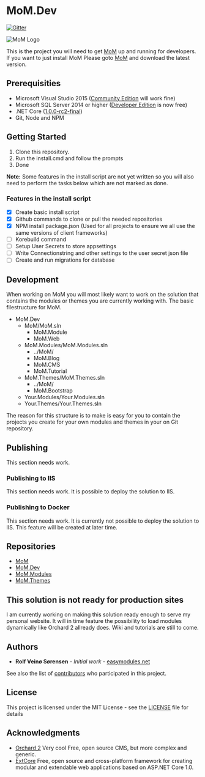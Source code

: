 ﻿# MoM.Dev
[![Gitter](https://badges.gitter.im/momcms/MoM.svg)](https://gitter.im/momcms/MoM?utm_source=badge&utm_medium=badge&utm_campaign=pr-badge)
<p><img src="assets/momlogo.png" srcset="assets/momlogo.svg 1x" class="navbar-brand" alt="MoM Logo" width="152" height="150"></p>

This is the project you will need to get [MoM](https://github.com/RolfVeinoeSorensen/MoM) up and running for developers.
If you want to just install MoM Please goto [MoM](https://github.com/RolfVeinoeSorensen/MoM) and download the latest version.

## Prerequisities
 * Microsoft Visual Studio 2015 ([Community Edition](https://www.visualstudio.com/en-us) will work fine)
 * Microsoft SQL Server 2014 or higher ([Developer Edition](https://blogs.technet.microsoft.com/dataplatforminsider/2016/03/31/microsoft-sql-server-developer-edition-is-now-free/) is now free)
 * .NET Core ([1.0.0-rc2-final](https://www.microsoft.com/net/core#windows))
 * Git, Node and NPM

## Getting Started
1. Clone this repository.
2. Run the install.cmd and follow the prompts
3. Done

**Note:** Some features in the install script are not yet written so you will also need to perform the tasks below which are not marked as done.

### Features in the install script
- [x] Create basic install script
- [x] Github commands to clone or pull the needed repositories
- [x] NPM install package.json (Used for all projects to ensure we all use the same versions of client frameworks)
- [ ] Korebuild command
- [ ] Setup User Secrets to store appsettings
- [ ] Write Connectionstring and other settings to the user secret json file
- [ ] Create and run migrations for database

## Development
When working on MoM you will most likely want to work on the solution that contains the modules or themes you are currently working with.
The basic filestructure for MoM.

 * MoM.Dev
    * MoM/MoM.sln
        * MoM.Module
        * MoM.Web
    * MoM.Modules/MoM.Modules.sln
        * ../MoM/
        * MoM.Blog
        * MoM.CMS
        * MoM.Tutorial
    * MoM.Themes/MoM.Themes.sln
        * ../MoM/
        * MoM.Bootstrap
    * Your.Modules/Your.Modules.sln
    * Your.Themes/Your.Themes.sln

The reason for this structure is to make is easy for you to contain the projects you create for your own modules and themes in your on Git repository.

## Publishing
This section needs work.

### Publishing to IIS
This section needs work.
It is possible to deploy the solution to IIS.

### Publishing to Docker
This section needs work.
It is currently not possible to deploy the solution to IIS. This feature will be created at later time.

## Repositories
 * [MoM](https://github.com/RolfVeinoeSorensen/MoM) 
 * [MoM.Dev](https://github.com/RolfVeinoeSorensen/MoM.Dev)
 * [MoM.Modules](https://github.com/RolfVeinoeSorensen/MoM.Modules)
 * [MoM.Themes](https://github.com/RolfVeinoeSorensen/MoM.Themes)

## This solution is not ready for production sites
I am currently working on making this solution ready enough to serve my personal website.
It will in time feature the possibility to load modules dynamically like Orchard 2 allready does.
Wiki and tutorials are still to come.

## Authors

* **Rolf Veinø Sørensen** - *Initial work* - [easymodules.net](https://easymodules.net/)

See also the list of [contributors](https://github.com/RolfVeinoeSorensen/MoM/contributors) who participated in this project.

## License

This project is licensed under the MIT License - see the [LICENSE](LICENSE) file for details

## Acknowledgments
 * [Orchard 2](https://github.com/OrchardCMS/Orchard2) Very cool Free, open source CMS, but more complex and generic.
 * [ExtCore](https://github.com/ExtCore/ExtCore) Free, open source and cross-platform framework for creating modular and extendable web applications based on ASP.NET Core 1.0.